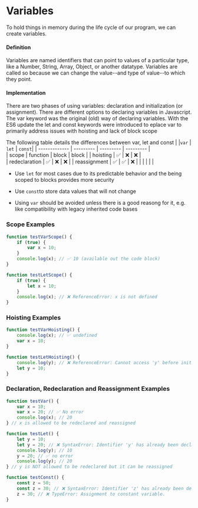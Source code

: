 # Variables
[comment]: <> (Introduction)
To hold things in memory during the life cycle of our program, we can create variables.

[comment]: <> (Explanation)
#### Definition
Variables are named identifiers that can point to  values of a particular type, like a Number, String, Array, Object, or another datatype. Variables are called so because we can change the value--and type of value--to which they point.

#### Implementation
There are two phases of using variables: declaration and initialization (or assignment). There are different options to declaring variables in Javascript. The var keyword was the original (old) way of declaring variables. With the ES6 update the let and const keywords were introduced to eplace var to primarily address issues with hoisting and lack of block scope

The following table details the differences between var, let and const
|               |```var```  | ```let``` | ```const```| 
| ------------- | --------- | --------- | --------- |   
| scope         | function  | block     | block     |
| hoisting      | ✅        | ❌         | ❌        |  
| redeclaration | ✅        | ❌         | ❌        |
| reassignment  | ✅        | ✅         | ❌        |
|  |  |  |  | 

- Use ```let``` for most cases due to its predictable behavior and the being scoped to blocks provides more security 

- Use ```const```to store data values that will not change

- Using ```var``` should be avoided unless there is a good reasong for it, e.g. like compatibility with legacy inherited code bases

### Scope Examples
```js
function testVarScope() {
    if (true) {
        var x = 10;
    }
    console.log(x); // ✅ 10 (available out the code block)
}
```

```js
function testLetScope() {
    if (true) {
        let x = 10;
    }
    console.log(x); // ❌ ReferenceError: x is not defined
}
```

### Hoisting Examples
```js
function testVarHoisting() {
    console.log(x); // ✅ undefined
    var x = 10;
}
```

```js
function testLetHoisting() {
    console.log(y); // ❌ ReferenceError: Cannot access 'y' before initialization
    let y = 10;
}
```

### Declaration, Redeclaration and Reassignment Examples
```js
function testVar() {
    var x = 10;
    var x = 20; // ✅ No error
    console.log(x); // 20
} // x is allowed to be redeclared and reassigned
```

```js
function testLet() {
    let y = 10;
    let y = 20; // ❌ SyntaxError: Identifier 'y' has already been declared
    console.log(y); // 10
    y = 20; // ✅ no error
    console.log(y); // 20
} // y is NOT allowed to be redeclared but it can be reassigned
```

```js
function testConst() {
    const z = 50;
    const z = 30; // ❌ SyntaxError: Identifier 'z' has already been declared
    z = 30; // ❌ TypeError: Assignment to constant variable.
}
```
